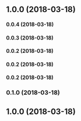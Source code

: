 ## 1.0.0 (2018-03-18)

#### 0.0.4 (2018-03-18)

#### 0.0.3 (2018-03-18)

#### 0.0.2 (2018-03-18)

#### 0.0.2 (2018-03-18)

#### 0.0.2 (2018-03-18)

### 0.1.0 (2018-03-18)

## 1.0.0 (2018-03-18)

